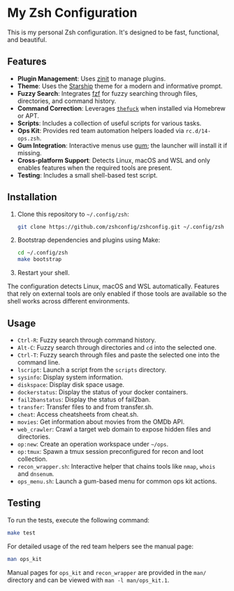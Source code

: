 # My Zsh Configuration

This is my personal Zsh configuration. It's designed to be fast, functional, and beautiful.

## Features

*   **Plugin Management**: Uses [zinit](https://github.com/zdharma-continuum/zinit) to manage plugins.
*   **Theme**: Uses the [Starship](https://starship.rs/) theme for a modern and informative prompt.
*   **Fuzzy Search**: Integrates [fzf](https://github.com/junegunn/fzf) for fuzzy searching through files, directories, and command history.
*   **Command Correction**: Leverages [`thefuck`](https://github.com/nvbn/thefuck) when installed via Homebrew or APT.
*   **Scripts**: Includes a collection of useful scripts for various tasks.
*   **Ops Kit**: Provides red team automation helpers loaded via `rc.d/14-ops.zsh`.
*   **Gum Integration**: Interactive menus use [gum](https://github.com/charmbracelet/gum); the launcher will install it if missing.
*   **Cross‑platform Support**: Detects Linux, macOS and WSL and only enables features when the required tools are present.
*   **Testing**: Includes a small shell-based test script.

## Installation

1.  Clone this repository to `~/.config/zsh`:
    ```bash
    git clone https://github.com/zshconfig/zshconfig.git ~/.config/zsh
    ```
2.  Bootstrap dependencies and plugins using Make:
    ```bash
    cd ~/.config/zsh
    make bootstrap
    ```
3.  Restart your shell.

The configuration detects Linux, macOS and WSL automatically. Features that rely on
external tools are only enabled if those tools are available so the shell works
across different environments.

## Usage

*   `Ctrl-R`: Fuzzy search through command history.
*   `Alt-C`: Fuzzy search through directories and `cd` into the selected one.
*   `Ctrl-T`: Fuzzy search through files and paste the selected one into the command line.
*   `lscript`: Launch a script from the `scripts` directory.
*   `sysinfo`: Display system information.
*   `diskspace`: Display disk space usage.
*   `dockerstatus`: Display the status of your docker containers.
*   `fail2banstatus`: Display the status of fail2ban.
*   `transfer`: Transfer files to and from transfer.sh.
*   `cheat`: Access cheatsheets from cheat.sh.
*   `movies`: Get information about movies from the OMDb API.
*   `web_crawler`: Crawl a target web domain to expose hidden files and directories.
*   `op:new`: Create an operation workspace under `~/ops`.
*   `op:tmux`: Spawn a tmux session preconfigured for recon and loot collection.
*   `recon_wrapper.sh`: Interactive helper that chains tools like `nmap`, `whois` and `dnsenum`.
*   `ops_menu.sh`: Launch a gum-based menu for common ops kit actions.

## Testing

To run the tests, execute the following command:

```bash
make test
```

For detailed usage of the red team helpers see the manual page:

```bash
man ops_kit
```

Manual pages for `ops_kit` and `recon_wrapper` are provided in the `man/`
directory and can be viewed with `man -l man/ops_kit.1`.
